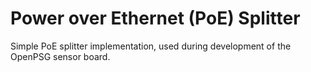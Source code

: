 # Power over Ethernet (PoE) Splitter

Simple PoE splitter implementation, used during development of the OpenPSG 
sensor board.